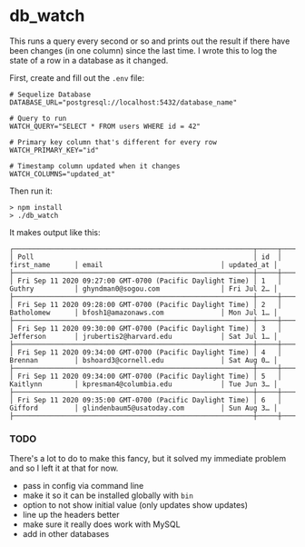 # db_watch

This runs a query every second or so and prints out the result if there have been changes (in one column) since the last time. I wrote this to log the state of a row in a database as it changed.

First, create and fill out the `.env` file:

```
# Sequelize Database
DATABASE_URL="postgresql://localhost:5432/database_name"

# Query to run
WATCH_QUERY="SELECT * FROM users WHERE id = 42"

# Primary key column that's different for every row
WATCH_PRIMARY_KEY="id"

# Timestamp column updated when it changes
WATCH_COLUMNS="updated_at"
```

Then run it:

```
> npm install
> ./db_watch
```

It makes output like this:

```
┌───────────────────────────────────────────────────────────┬─────┬─────────────────┬───────────────────────────────────┬────────────┐
│ Poll                                                      │ id  │ first_name      │ email                             │ updated_at │
├───────────────────────────────────────────────────────────┼─────┼─────────────────┼───────────────────────────────────┼────────────┤
│ Fri Sep 11 2020 09:27:00 GMT-0700 (Pacific Daylight Time) │ 1   │ Guthry          │ ghyndman0@sogou.com               │ Fri Jul 2… │
├───────────────────────────────────────────────────────────┼─────┼─────────────────┼───────────────────────────────────┼────────────┤
│ Fri Sep 11 2020 09:28:00 GMT-0700 (Pacific Daylight Time) │ 2   │ Batholomew      │ bfosh1@amazonaws.com              │ Mon Jul 1… │
├───────────────────────────────────────────────────────────┼─────┼─────────────────┼───────────────────────────────────┼────────────┤
│ Fri Sep 11 2020 09:30:00 GMT-0700 (Pacific Daylight Time) │ 3   │ Jefferson       │ jrubertis2@harvard.edu            │ Sat Jul 1… │
├───────────────────────────────────────────────────────────┼─────┼─────────────────┼───────────────────────────────────┼────────────┤
│ Fri Sep 11 2020 09:34:00 GMT-0700 (Pacific Daylight Time) │ 4   │ Brennan         │ bshoard3@cornell.edu              │ Sat Aug 0… │
├───────────────────────────────────────────────────────────┼─────┼─────────────────┼───────────────────────────────────┼────────────┤
│ Fri Sep 11 2020 09:34:00 GMT-0700 (Pacific Daylight Time) │ 5   │ Kaitlynn        │ kpresman4@columbia.edu            │ Tue Jun 3… │
├───────────────────────────────────────────────────────────┼─────┼─────────────────┼───────────────────────────────────┼────────────┤
│ Fri Sep 11 2020 09:35:00 GMT-0700 (Pacific Daylight Time) │ 6   │ Gifford         │ glindenbaum5@usatoday.com         │ Sun Aug 3… │
├───────────────────────────────────────────────────────────┼─────┼─────────────────┼───────────────────────────────────┼────────────┤
```

### TODO

There's a lot to do to make this fancy, but it solved my immediate problem and so I left it at that for now.

- pass in config via command line
- make it so it can be installed globally with `bin`
- option to not show initial value (only updates show updates)
- line up the headers better
- make sure it really does work with MySQL
- add in other databases
